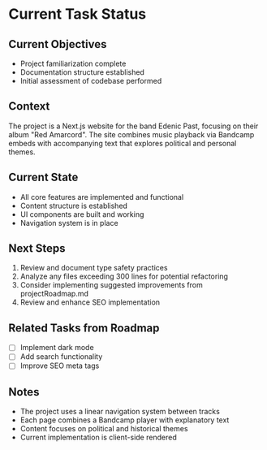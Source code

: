 # Current Task Status

## Current Objectives
- Project familiarization complete
- Documentation structure established
- Initial assessment of codebase performed

## Context
The project is a Next.js website for the band Edenic Past, focusing on their album "Red Amarcord". The site combines music playback via Bandcamp embeds with accompanying text that explores political and personal themes.

## Current State
- All core features are implemented and functional
- Content structure is established
- UI components are built and working
- Navigation system is in place

## Next Steps
1. Review and document type safety practices
2. Analyze any files exceeding 300 lines for potential refactoring
3. Consider implementing suggested improvements from projectRoadmap.md
4. Review and enhance SEO implementation

## Related Tasks from Roadmap
- [ ] Implement dark mode
- [ ] Add search functionality
- [ ] Improve SEO meta tags

## Notes
- The project uses a linear navigation system between tracks
- Each page combines a Bandcamp player with explanatory text
- Content focuses on political and historical themes
- Current implementation is client-side rendered

